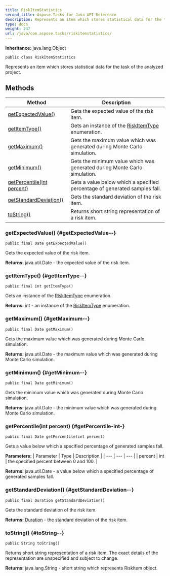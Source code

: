 ```yaml
---
title: RiskItemStatistics
second_title: Aspose.Tasks for Java API Reference
description: Represents an item which stores statistical data for the task of the analyzed project.
type: docs
weight: 247
url: /java/com.aspose.tasks/riskitemstatistics/
---
```


**Inheritance:**
java.lang.Object
```
public class RiskItemStatistics
```

Represents an item which stores statistical data for the task of the analyzed project.
## Methods

| Method | Description |
| --- | --- |
| [getExpectedValue()](#getExpectedValue--) | Gets the expected value of the risk item. |
| [getItemType()](#getItemType--) | Gets an instance of the [RiskItemType](../../com.aspose.tasks/riskitemtype) enumeration. |
| [getMaximum()](#getMaximum--) | Gets the maximum value which was generated during Monte Carlo simulation. |
| [getMinimum()](#getMinimum--) | Gets the minimum value which was generated during Monte Carlo simulation. |
| [getPercentile(int percent)](#getPercentile-int-) | Gets a value below which a specified percentage of generated samples fall. |
| [getStandardDeviation()](#getStandardDeviation--) | Gets the standard deviation of the risk item. |
| [toString()](#toString--) | Returns short string representation of a risk item. |
### getExpectedValue() {#getExpectedValue--}
```
public final Date getExpectedValue()
```


Gets the expected value of the risk item.

**Returns:**
java.util.Date - the expected value of the risk item.
### getItemType() {#getItemType--}
```
public final int getItemType()
```


Gets an instance of the [RiskItemType](../../com.aspose.tasks/riskitemtype) enumeration.

**Returns:**
int - an instance of the [RiskItemType](../../com.aspose.tasks/riskitemtype) enumeration.
### getMaximum() {#getMaximum--}
```
public final Date getMaximum()
```


Gets the maximum value which was generated during Monte Carlo simulation.

**Returns:**
java.util.Date - the maximum value which was generated during Monte Carlo simulation.
### getMinimum() {#getMinimum--}
```
public final Date getMinimum()
```


Gets the minimum value which was generated during Monte Carlo simulation.

**Returns:**
java.util.Date - the minimum value which was generated during Monte Carlo simulation.
### getPercentile(int percent) {#getPercentile-int-}
```
public final Date getPercentile(int percent)
```


Gets a value below which a specified percentage of generated samples fall.

**Parameters:**
| Parameter | Type | Description |
| --- | --- | --- |
| percent | int | the specified percent between 0 and 100. |

**Returns:**
java.util.Date - a value below which a specified percentage of generated samples fall.
### getStandardDeviation() {#getStandardDeviation--}
```
public final Duration getStandardDeviation()
```


Gets the standard deviation of the risk item.

**Returns:**
[Duration](../../com.aspose.tasks/duration) - the standard deviation of the risk item.
### toString() {#toString--}
```
public String toString()
```


Returns short string representation of a risk item. The exact details of the representation are unspecified and subject to change.

**Returns:**
java.lang.String - short string which represents RiskItem object.
